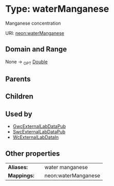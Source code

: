 
# Type: waterManganese


Manganese concentration

URI: [neon:waterManganese](https://data.neonscience.org/waterManganese)


## Domain and Range

None ->  <sub>OPT</sub> [Double](types/Double.md)

## Parents


## Children


## Used by

 * [GwcExternalLabDataPub](GwcExternalLabDataPub.md)
 * [SwcExternalLabDataPub](SwcExternalLabDataPub.md)
 * [WcExternalLabDataIn](WcExternalLabDataIn.md)

## Other properties

|  |  |  |
| --- | --- | --- |
| **Aliases:** | | water manganese |
| **Mappings:** | | neon:waterManganese |

